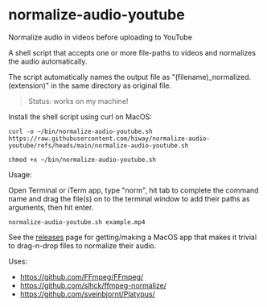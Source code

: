 # normalize-audio-youtube

Normalize audio in videos before uploading to YouTube

A shell script that accepts one or more file-paths to videos
and normalizes the audio automatically.

The script automatically names the output file as "(filename)_normalized.(extension)" in the same directory as original file.

> Status: works on my machine!

Install the shell script using curl on MacOS:

```console
curl -o ~/bin/normalize-audio-youtube.sh https://raw.githubusercontent.com/hiway/normalize-audio-youtube/refs/heads/main/normalize-audio-youtube.sh

chmod +x ~/bin/normalize-audio-youtube.sh
```

Usage:

Open Terminal or iTerm app, type "norm", hit tab to complete the command name
and drag the file(s) on to the terminal window to add their paths as arguments,
then hit enter.

```console
normalize-audio-youtube.sh example.mp4
```

See the [releases](https://github.com/hiway/normalize-audio-youtube/releases/) page for getting/making a MacOS app that makes it trivial to drag-n-drop files to normalize their audio.

Uses: 
  - https://github.com/FFmpeg/FFmpeg/
  - https://github.com/slhck/ffmpeg-normalize/
  - https://github.com/sveinbjornt/Platypus/
